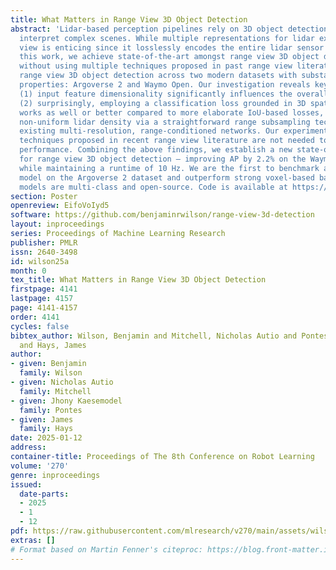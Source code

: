 ```yaml
---
title: What Matters in Range View 3D Object Detection
abstract: 'Lidar-based perception pipelines rely on 3D object detection models to
  interpret complex scenes. While multiple representations for lidar exist, the range
  view is enticing since it losslessly encodes the entire lidar sensor output. In
  this work, we achieve state-of-the-art amongst range view 3D object detection models
  without using multiple techniques proposed in past range view literature. We explore
  range view 3D object detection across two modern datasets with substantially different
  properties: Argoverse 2 and Waymo Open. Our investigation reveals key insights:
  (1) input feature dimensionality significantly influences the overall performance,
  (2) surprisingly, employing a classification loss grounded in 3D spatial proximity
  works as well or better compared to more elaborate IoU-based losses, and (3) addressing
  non-uniform lidar density via a straightforward range subsampling technique outperforms
  existing multi-resolution, range-conditioned networks. Our experiments reveal that
  techniques proposed in recent range view literature are not needed to achieve state-of-the-art
  performance. Combining the above findings, we establish a new state-of-the-art model
  for range view 3D object detection — improving AP by 2.2% on the Waymo Open dataset
  while maintaining a runtime of 10 Hz. We are the first to benchmark a range view
  model on the Argoverse 2 dataset and outperform strong voxel-based baselines. All
  models are multi-class and open-source. Code is available at https://github.com/benjaminrwilson/range-view-3d-detection.'
section: Poster
openreview: EifoVoIyd5
software: https://github.com/benjaminrwilson/range-view-3d-detection
layout: inproceedings
series: Proceedings of Machine Learning Research
publisher: PMLR
issn: 2640-3498
id: wilson25a
month: 0
tex_title: What Matters in Range View 3D Object Detection
firstpage: 4141
lastpage: 4157
page: 4141-4157
order: 4141
cycles: false
bibtex_author: Wilson, Benjamin and Mitchell, Nicholas Autio and Pontes, Jhony Kaesemodel
  and Hays, James
author:
- given: Benjamin
  family: Wilson
- given: Nicholas Autio
  family: Mitchell
- given: Jhony Kaesemodel
  family: Pontes
- given: James
  family: Hays
date: 2025-01-12
address:
container-title: Proceedings of The 8th Conference on Robot Learning
volume: '270'
genre: inproceedings
issued:
  date-parts:
  - 2025
  - 1
  - 12
pdf: https://raw.githubusercontent.com/mlresearch/v270/main/assets/wilson25a/wilson25a.pdf
extras: []
# Format based on Martin Fenner's citeproc: https://blog.front-matter.io/posts/citeproc-yaml-for-bibliographies/
---
```

